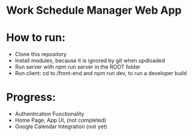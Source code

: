 # Work Schedule Manager Web App

# How to run:
- Clone this repository
- Install modules, because it is ignored by git when updloaded
- Run server with npm run server in the ROOT folder
- Run client: cd to /front-end and npm run dev, to run a developer build

# Progress:
- Authentication Functionality
- Home Page, App UI, (not completed)
- Google Calendar Integration (not yet)

